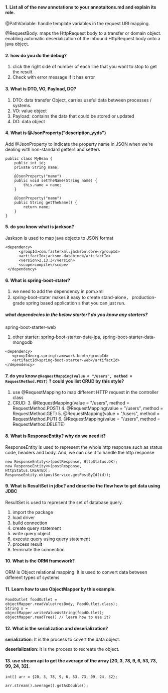 #### 1. List all of the new annotations to your annotaitons.md and explain its role.
@PathVariable: handle template variables in the request URI mapping.

@RequestBody: maps the HttpRequest body to a transfer or domain object. enabling automatic deserialization of the
inbound HttpRequest body onto a java object.

#### 2. how do you do the debug?
1. click the right side of number of each line that you want to stop to get the result.
2. Check with error message if it has error

#### 3. What is DTO, VO, Payload, DO?
1. DTO: data transfer Object, carries useful data between processes / systems.
2. VO: value object
3. Payload: contains the data that could be stored or updated
4. DO: data object
#### 4. What is @JsonProperty("description_yyds") 
Add @JsonProperty to indicate the property name in JSON when we're dealing with non-standard getters and setters
```aidl
public class MyBean {
    public int id;
    private String name;

    @JsonProperty("name")
    public void setTheName(String name) {
        this.name = name;
    }

    @JsonProperty("name")
    public String getTheName() {
        return name;
    }
}
```


#### 5. do you know what is jackson?
Jaskson is used to map java objects to JSON format
```aidl
<dependency>
      <groupId>com.fasterxml.jackson.core</groupId>
      <artifactId>jackson-databind</artifactId>
      <version>2.13.3</version>
      <scope>compile</scope>
 </dependency>
```

#### 6. What is spring-boot-stater? 
1. we need to add the dependency in pom.xml
2. spring-boot-stater makes it easy to create stand-alone， production-grade spring based application s that you can just run.

##### what dependecies in the below starter? do you know any starters?
spring-boot-starter-web
1. other starter: spring-boot-starter-data-jpa, spring-boot-starter-data-mongodb
```
<dependency>
   <groupId>org.springframework.boot</groupId>
   <artifactId>spring-boot-starter-web</artifactId>
</dependency>

```


#### 7. do you know  `@RequestMapping(value = "/users", method = RequestMethod.POST)` ? could you list CRUD by this style?
1. use @RequestMapping to map different HTTP request in the controller class
2. CRUD:
   3. @RequestMapping(value = "/users", method = RequestMethod.POST)
   4. @RequestMapping(value = "/users", method = RequestMethod.GET)
   5. @RequestMapping(value = "/users", method = RequestMethod.PUT)
   6. @RequestMapping(value = "/users", method = RequestMethod.DELETE)

#### 8. What is ResponseEntity? why do we need it?
ResponseEntity is used to represent the whole http response such as status code, headers and body. And, we can use it to handle the http response
```
new ResponseEntity<>(postResponse, HttpStatus.OK);
new ResponseEntity<>(postResponse, 
HttpStatus.CREATED);
ResponseEntity.ok(postService.getPostById(id));
```

#### 9. What is ResultSet in jdbc? and describe the flow how to get data using JDBC
ResultSet is used to represent the set of database query. 
1. import the package
2. load driver
3. build connection
4. create query statement 
5. write query object
6. execute query using query statement 
7. process result 
8. terminate the connection

#### 10. What is the ORM framework?
ORM is Object relational mapping. It is used to convert data between different types of systems
#### 11. Learn how to use ObjectMapper by this example.
```aidl
FoodOutlet foodOutlet = 
objectMapper.readValue(resBody, FoodOutlet.class);
String s = 
objectMapper.writeValueAsString(foodOutlet);
objectMapper.readTree() // learn how to use it?
```
#### 12. What is the serialization and deserialization?
**serialization**: It is the process to covert the data object.

**deserialization**: It is the process to recreate the object.
#### 13. use stream api to get the average of the array [20, 3, 78, 9, 6, 53, 73, 99, 24, 32].
```aidl
int[] arr = {20, 3, 78, 9, 6, 53, 73, 99, 24, 32};

arr.stream().average().getAsDouble();
```